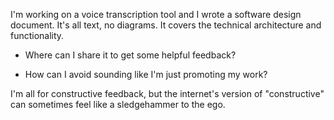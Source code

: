 I'm working on a voice transcription tool and I wrote a software design document. It's all text, no diagrams. It covers the technical architecture and functionality.

- Where can I share it to get some helpful feedback?

- How can I avoid sounding like I'm just promoting my work?

I'm all for constructive feedback, but the internet's version of "constructive" can sometimes feel like a sledgehammer to the ego.
